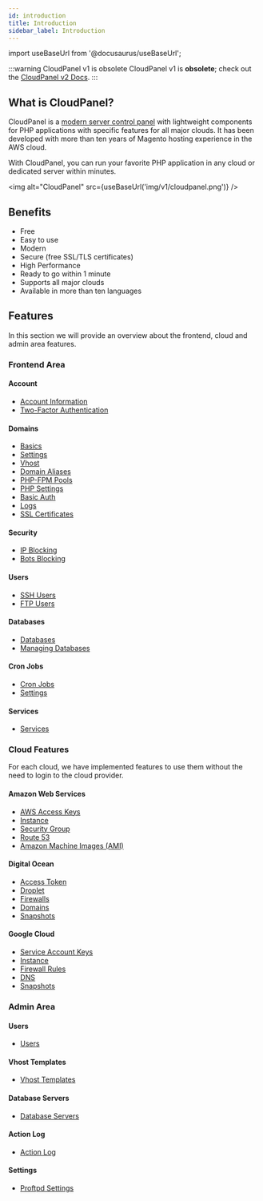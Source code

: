 ```yaml
---
id: introduction
title: Introduction
sidebar_label: Introduction
---
```


import useBaseUrl from '@docusaurus/useBaseUrl';

:::warning CloudPanel v1 is obsolete
CloudPanel v1 is **obsolete**; check out the [CloudPanel v2 Docs](https://www.cloudpanel.io/docs/v2/introduction/).
:::

## What is CloudPanel?

CloudPanel is a [modern server control panel](https://www.cloudpanel.io/) with lightweight components for PHP applications with specific features for all major clouds.
It has been developed with more than ten years of Magento hosting experience in the AWS cloud.

With CloudPanel, you can run your favorite PHP application in any cloud or dedicated server within minutes.

<img alt="CloudPanel" src={useBaseUrl('img/v1/cloudpanel.png')} />

## Benefits

- Free
- Easy to use
- Modern
- Secure (free SSL/TLS certificates)
- High Performance
- Ready to go within 1 minute
- Supports all major clouds
- Available in more than ten languages

## Features

In this section we will provide an overview about the frontend, cloud and admin area features.

### Frontend Area

#### Account

- [Account Information](frontend-area/account#account-information)
- [Two-Factor Authentication](frontend-area/account#two-factor-authentication)

#### Domains

- [Basics](frontend-area/domains#basics)
- [Settings](frontend-area/domains#settings)
- [Vhost](frontend-area/domains#vhost)
- [Domain Aliases](frontend-area/domains#domain-aliases)
- [PHP-FPM Pools](frontend-area/domains#php-fpm-pools)
- [PHP Settings](frontend-area/domains#php-settings)
- [Basic Auth](frontend-area/domains#basic-auth)
- [Logs](frontend-area/domains#logs)
- [SSL Certificates](frontend-area/domains#ssl-certificates)

#### Security

- [IP Blocking](frontend-area/security#ip-blocking)
- [Bots Blocking](frontend-area/security#bot-blocking)

#### Users

- [SSH Users](frontend-area/users#sshsftp)
- [FTP Users](frontend-area/users#ftp)

#### Databases

- [Databases](frontend-area/databases)
- [Managing Databases](frontend-area/databases#managing-databases)

#### Cron Jobs

- [Cron Jobs](frontend-area/cron-jobs)
- [Settings](frontend-area/cron-jobs#settings)

#### Services

- [Services](frontend-area/services)

### Cloud Features

For each cloud, we have implemented features to use them without the need to login to the cloud provider.

#### Amazon Web Services

- [AWS Access Keys](frontend-area/cloud-features-aws#aws-access-keys)
- [Instance](frontend-area/cloud-features-aws#instance)
- [Security Group](frontend-area/cloud-features-aws#security-groups)
- [Route 53](frontend-area/cloud-features-aws#route-53)
- [Amazon Machine Images (AMI)](frontend-area/cloud-features-aws#amazon-machine-images-ami)

#### Digital Ocean

- [Access Token](frontend-area/cloud-features-digital-ocean#access-token)
- [Droplet](frontend-area/cloud-features-digital-ocean#droplet)
- [Firewalls](frontend-area/cloud-features-digital-ocean#firewalls)
- [Domains](frontend-area/cloud-features-digital-ocean#domains)
- [Snapshots](frontend-area/cloud-features-digital-ocean#snapshots)

#### Google Cloud

- [Service Account Keys](frontend-area/cloud-features-google-cloud#service-account-keys)
- [Instance](frontend-area/cloud-features-google-cloud#instance)
- [Firewall Rules](frontend-area/cloud-features-google-cloud#firewall-rules)
- [DNS](frontend-area/cloud-features-google-cloud#dns)
- [Snapshots](frontend-area/cloud-features-google-cloud#snapshots)

### Admin Area

#### Users

- [Users](admin-area/users)

#### Vhost Templates

- [Vhost Templates](admin-area/vhost-templates)

#### Database Servers

- [Database Servers](admin-area/database-servers)

#### Action Log

- [Action Log](admin-area/action-log)

#### Settings

- [Proftpd Settings](admin-area/settings#proftpd-settings)